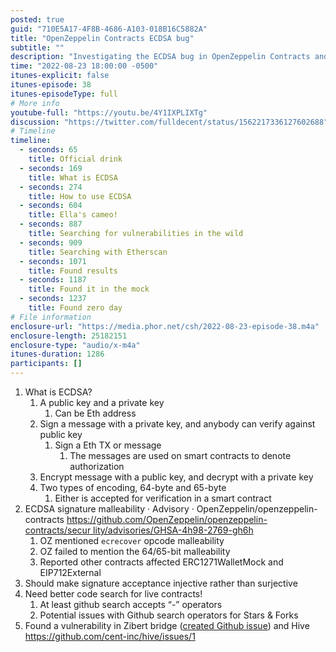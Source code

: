 ```yaml
---
posted: true
guid: "710E5A17-4F8B-4686-A103-018B16C5882A"
title: "OpenZeppelin Contracts ECDSA bug"
subtitle: ""
description: "Investigating the ECDSA bug in OpenZeppelin Contracts and searching for vulnerabilities in smart contracts. Will a zero day be found?"
time: "2022-08-23 18:00:00 -0500"
itunes-explicit: false
itunes-episode: 38
itunes-episodeType: full
# More info
youtube-full: "https://youtu.be/4Y1IXPLIXTg"
discussion: "https://twitter.com/fulldecent/status/1562217336127602688"
# Timeline
timeline:
  - seconds: 65
    title: Official drink
  - seconds: 169
    title: What is ECDSA
  - seconds: 274
    title: How to use ECDSA
  - seconds: 604
    title: Ella's cameo!
  - seconds: 887
    title: Searching for vulnerabilities in the wild
  - seconds: 909
    title: Searching with Etherscan
  - seconds: 1071
    title: Found results
  - seconds: 1187
    title: Found it in the mock
  - seconds: 1237
    title: Found zero day
# File information
enclosure-url: "https://media.phor.net/csh/2022-08-23-episode-38.m4a"
enclosure-length: 25182151
enclosure-type: "audio/x-m4a"
itunes-duration: 1286
participants: []
---
```

<!--end of quick notes-->

1. What is ECDSA?
   1. A public key and a private key
      1. Can be Eth address
   2. Sign a message with a private key, and anybody can verify against public key
      1. Sign a Eth TX or message
         1. The messages are used on smart contracts to denote authorization
   3. Encrypt message with a public key, and decrypt with a private key
   4. Two types of encoding, 64-byte and 65-byte
      1. Either is accepted for verification in a smart contract
2. ECDSA signature malleability · Advisory · OpenZeppelin/openzeppelin-contracts [https://github.com/OpenZeppelin/openzeppelin-contracts/secur lity/advisories/GHSA-4h98-2769-gh6h](https://github.com/OpenZeppelin/openzeppelin-contracts/security/advisories/GHSA-4h98-2769-gh6h)
   1. OZ mentioned `ecrecover` opcode malleability
   2. OZ failed to mention the 64/65-bit malleability
   3. Reported other contracts affected ERC1271WalletMock and EIP712External
3. Should make signature acceptance injective rather than surjective
4. Need better code search for live contracts!
   1. At least github search accepts “-” operators
   2. Potential issues with Github search operators for Stars & Forks
5. Found a vulnerability in Zibert bridge ([created Github issue](https://github.com/zibert/bridge/issues/1)) and Hive https://github.com/cent-inc/hive/issues/1